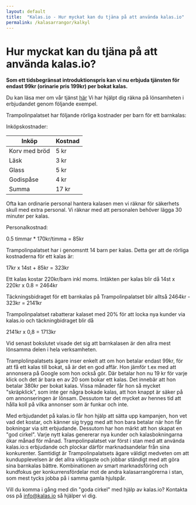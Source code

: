 ```yaml
---
layout: default
title:  "Kalas.io - Hur myckat kan du tjäna på att använda kalas.io"
permalink: /kalasarrangor/kalkyl
---
```

# Hur myckat kan du tjäna på att använda kalas.io?

**Som ett tidsbegränsat introduktionspris kan vi nu erbjuda tjänsten för endast 99kr (orinarie pris 199kr) per bokat kalas.** 

Du kan läsa mer om vår tjänst [här](/kalasarrangor/)
Vi har hjälpt dig räkna på lönsamheten i erbjudandet genom följande exempel.

Trampolinpalatset har följande rörliga kostnader per barn för ett barnkalas:

Inköpskostnader:

Inköp | Kostnad |
--- | --- 
Korv med bröd | 5 kr
Läsk | 3 kr
Glass | 5 kr
Godispåse | 4 kr
Summa | 17 kr

Ofta kan ordinarie personal hantera kalasen men vi räknar för säkerhets skull med extra personal. Vi räknar med att personalen behöver lägga 30 minuter per kalas. 

Personalkostnad:

0.5 timmar * 170kr/timma = 85kr

Trampolinpalatset har i genomsntt 14 barn per kalas. Detta ger att de rörliga kostnaderna för ett kalas är:

17kr x 14st + 85kr = 323kr

Ett kalas kostar 220kr/barn inkl moms. Intäkten per kalas blir då 14st x 220kr x 0.8 = 2464kr

Täckningsbidraget för ett barnkalas på Trampolinpalatset blir alltså 2464kr - 323kr  = 2141kr

Trampolinpalatset rabatterar kalaset med 20% för att locka nya kunder via kalas.io och täckningbidraget blir då 

2141kr x 0,8 = 1713kr

Vid senast bokslutet visade det sig att barnkalasen är den allra mest lönsamma delen i hela verksamheten. 

Tramplolinpalatsets ägare inser enkelt att om hon betalar endast 99kr, för att få ett kalas till bokat, så är det en god affär. 
Hon jämför t.ex med att annonsera på Google som hon också gör. Där betalar hon nu 19 kr för varje klick och det är bara en av 20 som bokar ett kalas. Det innebär att hon betalar 380kr per bokat kalas. Vissa månader får hon så mycket "skräpklick", som inte ger några bokade kalas, att hon knappt är säker på om annonseringen är lönsam. Dessutom tar det mycket av hennes tid att hålla koll på vilka annonser som är funkar och inte.

Med erbjudandet på kalas.io får hon hjälp att sätta upp kampanjen, hon vet vad det kostar, och känner sig trygg med att hon bara betalar när hon får bokningar via sitt erbjudande. 
Dessutom har hon märkt att hon skapat en "god cirkel". Varje nytt kalas genererar nya kunder och kalasbokningarna ökar månad för månad. Trampolinpalatset var först i stan med att använda kalas.io:s erbjudande och plockar därför marknadsandelar från sina konkurenter. Samtidigt är Trampolinpalatsets ägare väldigt medveten om att kundupplevelsen är det allra viktigaste och jobbar ständigt med att göra sina barnkalas bättre. Kombinationen av smart marknadsföring och kundfokus ger konkurrensfördelar mot de andra kalasarrangörerna i stan, som mest tycks jobba på i samma gamla hjulspår. 

Vill du komma i gång med din "goda cirkel" med hjälp av kalas.io? Kontakta oss på [info@kalas.io](mailto:info@kalas.io) så hjälper vi dig.










